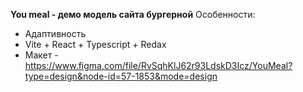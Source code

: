 **You meal - демо модель сайта бургерной**
Особенности: 
* Адаптивность
* Vite + React + Typescript + Redax
* Макет - https://www.figma.com/file/RvSqhKlJ62r93LdskD3Icz/YouMeal?type=design&node-id=57-1853&mode=design
